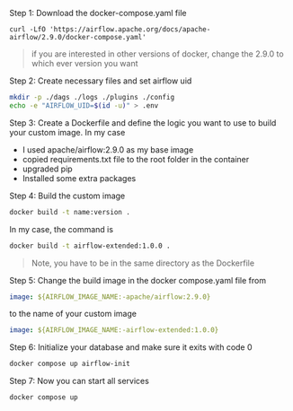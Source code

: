 Step 1: Download the docker-compose.yaml file 
```
curl -LfO 'https://airflow.apache.org/docs/apache-airflow/2.9.0/docker-compose.yaml'
```

> if you are interested in other versions of docker, change the 2.9.0 to which ever version you want

Step 2: Create necessary files and set airflow uid
```bash
mkdir -p ./dags ./logs ./plugins ./config
echo -e "AIRFLOW_UID=$(id -u)" > .env
```

Step 3: Create a Dockerfile and define the logic you want to use to build your custom image. In my case
+ I used apache/airflow:2.9.0 as my base image
+ copied requirements.txt file to the root folder in the container
+ upgraded pip
+ Installed some extra packages

Step 4: Build the custom image
```bash
docker build -t name:version .
```
In my case, the command is

```bash
docker build -t airflow-extended:1.0.0 . 
```
> Note, you have to be in the same directory as the Dockerfile


Step 5: Change the build image in the docker compose.yaml file from
```yaml
image: ${AIRFLOW_IMAGE_NAME:-apache/airflow:2.9.0}
```
to the name of your custom image
```yaml
image: ${AIRFLOW_IMAGE_NAME:-airflow-extended:1.0.0}
```

Step 6: Initialize your database and make sure it exits with code 0

```bash
docker compose up airflow-init
```

Step 7: Now you can start all services
```bash
docker compose up
```